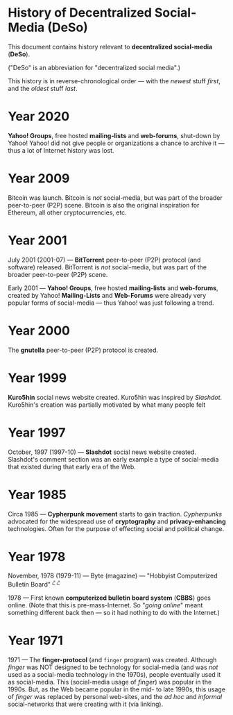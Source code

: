 # History of Decentralized Social-Media (DeSo)

This document contains history relevant to **decentralized social-media** (**DeSo**).

("DeSo" is an abbreviation for "decentralized social media".)

This history is in reverse-chronological order — with the _newest_ stuff _first_, and the _oldest_ stuff _last_.

# Year 2020

**Yahoo! Groups**, free hosted **mailing-lists** and **web-forums**, shut-down by Yahoo!
Yahoo! did not give people or organizations a chance to archive it — thus a lot of Internet history was lost.

# Year 2009

Bitcoin was launch.
Bitcoin is _not_ social-media, but was part of the broader peer-to-peer (P2P) scene.
Bitcoin is also the original inspiration for Ethereum, all other cryptocurrencies, etc.

# Year 2001

July 2001 (2001-07)
—
**BitTorrent** peer-to-peer (P2P) protocol (and software) released.
BitTorrent is _not_ social-media, but was part of the broader peer-to-peer (P2P) scene.

Early 2001
—
**Yahoo! Groups**, free hosted **mailing-lists** and **web-forums**, created by Yahoo!
**Mailing-Lists** and **Web-Forums** were already very popular forms of social-media — thus Yahoo! was just following a trend.

# Year 2000

The **gnutella** peer-to-peer (P2P) protocol is created.

# Year 1999

**Kuro5hin** social news website created.
Kuro5hin was inspired by _Slashdot_.
Kuro5hin's creation was partially motivated by what many people felt 

# Year 1997

October, 1997 (1997-10)
—
**Slashdot** social news website created.
Slashdot's comment section was an early example a type of social-media that existed during that early era of the Web.

# Year 1985

Circa 1985
—
**Cypherpunk movement** starts to gain traction.
_Cypherpunks_ advocated for the widespread use of **cryptography** and **privacy-enhancing** technologies.
Often for the purpose of effecting social and political change.

# Year 1978

November, 1978 (1979-11) — Byte (magazine) — "Hobbyist Computerized Bulletin Board"
<sup><a href="https://vintagecomputer.net/cisc367/byte%20nov%201978%20computerized%20BBS%20-%20ward%20christensen.pdf">⤤</a></sup>
<sup><a href="https://archive.computerhistory.org/resources/access/text/2016/12/102762491-05-01-acc.pdf">⤤</a></sup>

1978
—
First known **computerized bulletin board system** (**CBBS**) goes online.
(Note that this is pre-mass-Internet. So "_going online_" meant something different back then — so it had nothing to do with the Internet.) 

# Year 1971

1971
—
The **finger-protocol** (and `finger` program) was created.
Although _finger_ was NOT designed to be technology for social-media (and was _not_ used as a social-media technology in the 1970s), people eventually used it as social-media.
This (social-media usage of _finger_) was popular in the 1990s.
But, as the Web became popular in the mid- to late 1990s, this usage of _finger_ was replaced by personal web-sites, and the _ad hoc_ and _informal_ social-networks that were creating with it (via linking).
